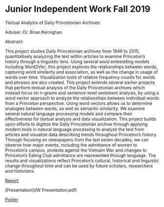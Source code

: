 # Junior Independent Work Fall 2019

Textual Analysis of Daily Princetonian Archives

Adviser: Dr. Brian Kernighan

Abstract:

This project studies Daily Princetonian archives from 1946 to 2015, quantitatively analyzing the text within articles to examine Princeton’s history through a linguistic lens. Using several word embedding models including Word2Vec, this project explores the relationships between words, capturing word similarity and association, as well as the change in usage of words over time.
Visualization tools of relative frequency counts for words and phrases are also created. This project extends several earlier projects that perform textual analysis of the Daily Princetonian archives which instead focus on n-grams and sentence-level sentiment analysis, by using a word vector approach to analyze the relationships between individual words from a Princeton perspective. Using word vectors allows us to determine analogies between words, as well as semantic similarity. We examine several natural language processing models and compare their effectiveness for textual analysis and data visualization. This project builds upon efforts to digitize the Daily Princetonian archive through applying modern tools in natural language processing to analyze the text from articles and visualize data describing trends throughout Princeton’s history. Through focusing on newspapers from the last seven decades, we can observe how major events, including the admittance of women to Princeton’s campus, protests against the Vietnam War and changes to Princeton’s Eating Club admittance are represented through language. The results and visualizations reflect Princeton’s cultural, historical and linguistic change throughout time and can be used by future scholars, researchers and historians.

[Report](report.pdf)

[Presentation](IW Presentation.pdf)

[Poster](IW_Poster.pdf)
